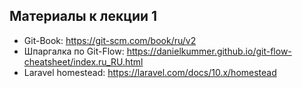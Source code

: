 ## Материалы к лекции 1

- Git-Book: https://git-scm.com/book/ru/v2
- Шпаргалка по Git-Flow: https://danielkummer.github.io/git-flow-cheatsheet/index.ru_RU.html
- Laravel homestead: https://laravel.com/docs/10.x/homestead